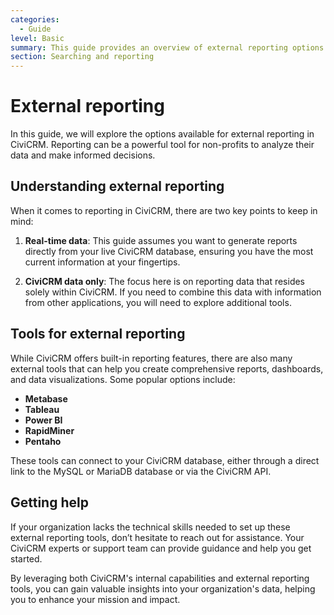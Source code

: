 ```yaml
---
categories:
  - Guide
level: Basic
summary: This guide provides an overview of external reporting options for CiviCRM users, highlighting how to access and utilize data for reporting purposes.
section: Searching and reporting
---
```


# External reporting

In this guide, we will explore the options available for external reporting in CiviCRM. Reporting can be a powerful tool for non-profits to analyze their data and make informed decisions. 

## Understanding external reporting

When it comes to reporting in CiviCRM, there are two key points to keep in mind:

1. **Real-time data**: This guide assumes you want to generate reports directly from your live CiviCRM database, ensuring you have the most current information at your fingertips.
   
2. **CiviCRM data only**: The focus here is on reporting data that resides solely within CiviCRM. If you need to combine this data with information from other applications, you will need to explore additional tools.

## Tools for external reporting

While CiviCRM offers built-in reporting features, there are also many external tools that can help you create comprehensive reports, dashboards, and data visualizations. Some popular options include:

- **Metabase**
- **Tableau**
- **Power BI**
- **RapidMiner**
- **Pentaho**

These tools can connect to your CiviCRM database, either through a direct link to the MySQL or MariaDB database or via the CiviCRM API.

## Getting help

If your organization lacks the technical skills needed to set up these external reporting tools, don’t hesitate to reach out for assistance. Your CiviCRM experts or support team can provide guidance and help you get started.

By leveraging both CiviCRM's internal capabilities and external reporting tools, you can gain valuable insights into your organization's data, helping you to enhance your mission and impact.
